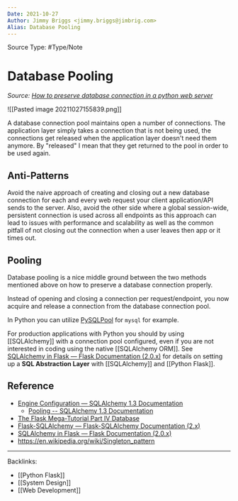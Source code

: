 ```yaml
---
Date: 2021-10-27
Author: Jimmy Briggs <jimmy.briggs@jimbrig.com>
Alias: Database Pooling
---
```


Source Type: #Type/Note

# Database Pooling

*Source: [How to preserve database connection in a python web server](https://stackoverflow.com/questions/6688413/how-to-preserve-database-connection-in-a-python-web-server)*

![[Pasted image 20211027155839.png]]

A database connection pool maintains open a number of connections. The application layer simply takes a connection that is not being used, the connections get released when the application layer doesn't need them anymore. By "released" I mean that they get returned to the pool in order to be used again. 

## Anti-Patterns

Avoid the naive approach of creating and closing out a new database connection for each and every web request your client application/API sends to the server. Also, avoid the other side where a global session-wide, persistent connection is used across all endpoints as this approach can lead to issues with performance and scalability as well as the common pitfall of not closing out the connection when a user leaves then app or it times out. 

## Pooling

Database pooling is a nice middle ground between the two methods mentioned above on how to preserve a database connection properly. 

Instead of opening and closing a connection per request/endpoint, you now acquire and release a connection from the database connection pool. 

In Python you can utilize [PySQLPool](http://packages.python.org/PySQLPool/) for `mysql` for example.

For production applications with Python you should by using [[SQLAlchemy]] with a connection pool configured, even if you are not interested in coding using the native [[SQLAlchemy ORM]]. See [SQLAlchemy in Flask — Flask Documentation (2.0.x)](https://flask.palletsprojects.com/en/2.0.x/patterns/sqlalchemy/#sql-abstraction-layer) for details on setting up a **SQL Abstraction Layer** with [[SQLAlchemy]] and [[Python Flask]].

## Reference

- [Engine Configuration — SQLAlchemy 1.3 Documentation](https://docs.sqlalchemy.org/en/13/core/engines.html)
	- [Pooling -- SQLAlchemy 1.3 Documentation](https://docs.sqlalchemy.org/en/13/core/engines.html#pooling)
- [The Flask Mega-Tutorial Part IV Database](https://blog.miguelgrinberg.com/post/the-flask-mega-tutorial-part-iv-database)
- [Flask-SQLAlchemy — Flask-SQLAlchemy Documentation (2.x)](https://flask-sqlalchemy.palletsprojects.com/en/2.x/)
- [SQLAlchemy in Flask — Flask Documentation (2.0.x)](https://flask.palletsprojects.com/en/2.0.x/patterns/sqlalchemy/#sql-abstraction-layer)
- https://en.wikipedia.org/wiki/Singleton_pattern


***

Backlinks:
-	[[Python Flask]]
-	[[System Design]]
-	[[Web Development]]